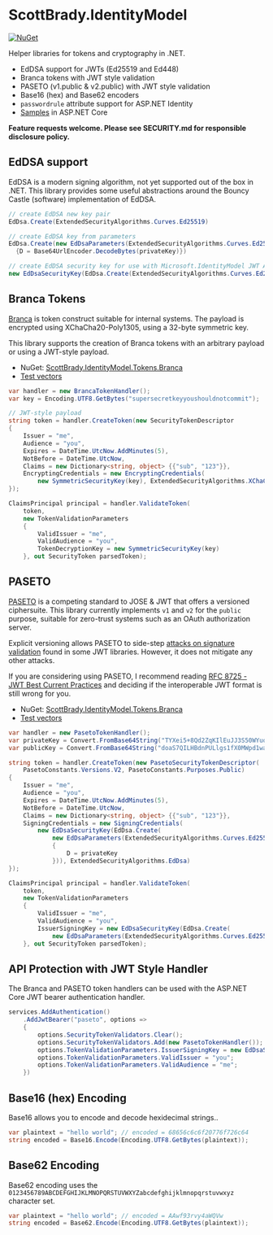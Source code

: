 # ScottBrady.IdentityModel

[![NuGet](https://img.shields.io/nuget/v/ScottBrady.IdentityModel.svg)](https://www.nuget.org/packages/ScottBrady.IdentityModel/)

Helper libraries for tokens and cryptography in .NET.

- EdDSA support for JWTs (Ed25519 and Ed448)
- Branca tokens with JWT style validation
- PASETO (v1.public & v2.public) with JWT style validation
- Base16 (hex) and Base62 encoders
- `passwordrule` attribute support for ASP.NET Identity
- [Samples](https://github.com/scottbrady91/IdentityModel/tree/master/samples/ScottBrady.IdentityModel.Samples.AspNetCore) in ASP.NET Core

**Feature requests welcome. Please see SECURITY.md for responsible disclosure policy.**

## EdDSA support

EdDSA is a modern signing algorithm, not yet supported out of the box in .NET. This library provides some useful abstractions around the Bouncy Castle (software) implementation of EdDSA.

```csharp
// create EdDSA new key pair
EdDsa.Create(ExtendedSecurityAlgorithms.Curves.Ed25519)

// create EdDSA key from parameters
EdDsa.Create(new EdDsaParameters(ExtendedSecurityAlgorithms.Curves.Ed25519) 
  {D = Base64UrlEncoder.DecodeBytes(privateKey)})

// create EdDSA security key for use with Microsoft.IdentityModel JWT APIs (alg: EdDSA)
new EdDsaSecurityKey(EdDsa.Create(ExtendedSecurityAlgorithms.Curves.Ed25519))
```

## Branca Tokens

[Branca](https://branca.io/) is token construct suitable for internal systems. The payload is encrypted using XChaCha20-Poly1305, using a 32-byte symmetric key.

This library supports the creation of Branca tokens with an arbitrary payload or using a JWT-style payload.

- NuGet: [ScottBrady.IdentityModel.Tokens.Branca](https://www.nuget.org/packages/ScottBrady.IdentityModel.Tokens.Branca)
- [Test vectors](https://github.com/scottbrady91/IdentityModel/tree/master/test/ScottBrady.IdentityModel.Tests/Tokens/Branca/TestVectors)

```csharp
var handler = new BrancaTokenHandler();
var key = Encoding.UTF8.GetBytes("supersecretkeyyoushouldnotcommit");

// JWT-style payload
string token = handler.CreateToken(new SecurityTokenDescriptor
{
    Issuer = "me",
    Audience = "you",
    Expires = DateTime.UtcNow.AddMinutes(5),
    NotBefore = DateTime.UtcNow,
    Claims = new Dictionary<string, object> {{"sub", "123"}},
    EncryptingCredentials = new EncryptingCredentials(
        new SymmetricSecurityKey(key), ExtendedSecurityAlgorithms.XChaCha20Poly1305)
});

ClaimsPrincipal principal = handler.ValidateToken(
    token,
    new TokenValidationParameters
    {
        ValidIssuer = "me",
        ValidAudience = "you",
        TokenDecryptionKey = new SymmetricSecurityKey(key)
    }, out SecurityToken parsedToken);
```

## PASETO

[PASETO](https://paseto.io/) is a competing standard to JOSE & JWT that offers a versioned ciphersuite. This library currently implements `v1` and `v2` for the `public` purpose, suitable for zero-trust systems such as an OAuth authorization server.

Explicit versioning allows PASETO to side-step [attacks on signature validation](https://www.rfc-editor.org/rfc/rfc8725.html#name-weak-signatures-and-insuffi) found in some JWT libraries. However, it does not mitigate any other attacks. 

If you are considering using PASETO, I recommend reading [RFC 8725 - JWT Best Current Practices](https://www.rfc-editor.org/rfc/rfc8725.html) and deciding if the interoperable JWT format is still wrong for you.

- NuGet: [ScottBrady.IdentityModel.Tokens.Branca](https://www.nuget.org/packages/ScottBrady.IdentityModel.Tokens.Paseto)
- [Test vectors](https://github.com/scottbrady91/IdentityModel/tree/master/test/ScottBrady.IdentityModel.Tests/Tokens/Paseto/TestVectors)

```csharp
var handler = new PasetoTokenHandler();
var privateKey = Convert.FromBase64String("TYXei5+8Qd2ZqKIlEuJJ3S50WYuocFTrqK+3/gHVH9B2hpLtAgscF2c9QuWCzV9fQxal3XBqTXivXJPpp79vgw==");
var publicKey = Convert.FromBase64String("doaS7QILHBdnPULlgs1fX0MWpd1wak14r1yT6ae/b4M=");

string token = handler.CreateToken(new PasetoSecurityTokenDescriptor(
    PasetoConstants.Versions.V2, PasetoConstants.Purposes.Public)
{
    Issuer = "me",
    Audience = "you",
    Expires = DateTime.UtcNow.AddMinutes(5),
    NotBefore = DateTime.UtcNow,
    Claims = new Dictionary<string, object> {{"sub", "123"}},
    SigningCredentials = new SigningCredentials(
        new EdDsaSecurityKey(EdDsa.Create(
            new EdDsaParameters(ExtendedSecurityAlgorithms.Curves.Ed25519)
            {
                D = privateKey
            })), ExtendedSecurityAlgorithms.EdDsa)
});

ClaimsPrincipal principal = handler.ValidateToken(
    token,
    new TokenValidationParameters
    {
        ValidIssuer = "me",
        ValidAudience = "you",
        IssuerSigningKey = new EdDsaSecurityKey(EdDsa.Create(
            new EdDsaParameters(ExtendedSecurityAlgorithms.Curves.Ed25519) {X = publicKey}))
    }, out SecurityToken parsedToken);
```

## API Protection with JWT Style Handler

The Branca and PASETO token handlers can be used with the ASP.NET Core JWT bearer authentication handler.

```csharp
services.AddAuthentication()
    .AddJwtBearer("paseto", options =>
    {
        options.SecurityTokenValidators.Clear();
        options.SecurityTokenValidators.Add(new PasetoTokenHandler());
        options.TokenValidationParameters.IssuerSigningKey = new EdDsaSecurityKey(EdDSA.Create(<your_public_key>));
        options.TokenValidationParameters.ValidIssuer = "you";
        options.TokenValidationParameters.ValidAudience = "me";
    })
```

## Base16 (hex) Encoding

Base16 allows you to encode and decode hexidecimal strings..

```csharp
var plaintext = "hello world"; // encoded = 68656c6c6f20776f726c64
string encoded = Base16.Encode(Encoding.UTF8.GetBytes(plaintext));
```

## Base62 Encoding

Base62 encoding uses the `0123456789ABCDEFGHIJKLMNOPQRSTUVWXYZabcdefghijklmnopqrstuvwxyz` character set.

```csharp
var plaintext = "hello world"; // encoded = AAwf93rvy4aWQVw
string encoded = Base62.Encode(Encoding.UTF8.GetBytes(plaintext));
```
